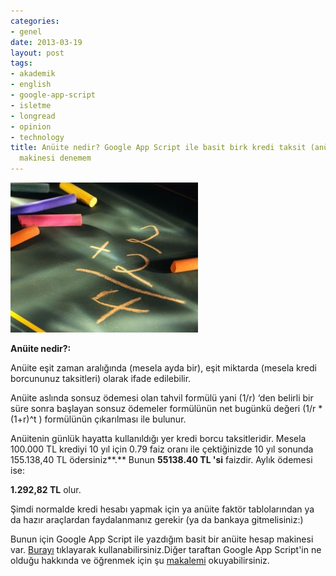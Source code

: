 ```yaml
---
categories:
- genel
date: 2013-03-19
layout: post
tags:
- akademik
- english
- google-app-script
- isletme
- longread
- opinion
- technology
title: Anüite nedir? Google App Script ile basit birk kredi taksit (anüite) hesap
  makinesi denemem
---
```


  

[![](/images/16e6d-tebesir.jpg)](https://suatatan.wordpress.com/wp-content/uploads/2013/03/16e6d-tebesir.jpg)

**Anüite nedir?:**  

Anüite eşit zaman aralığında (mesela ayda bir), eşit miktarda (mesela kredi borcununuz taksitleri) olarak ifade edilebilir.

Anüite aslında sonsuz ödemesi olan tahvil formülü yani (1/r) ‘den belirli bir süre sonra başlayan sonsuz ödemeler formülünün net bugünkü değeri (1/r \*(1+r)^t ) formülünün çıkarılması ile bulunur. 

  

Anüitenin günlük hayatta kullanıldığı yer kredi borcu taksitleridir. Mesela 100.000 TL krediyi 10 yıl için 0.79 faiz oranı ile çektiğinizde 10 yıl sonunda 155.138,40 TL ödersiniz**.** Bunun **55138.40 TL 'si** faizdir. Aylık ödemesi ise:

**1.292,82 TL** olur.

Şimdi normalde kredi hesabı yapmak için ya anüite faktör tablolarından ya da hazır araçlardan faydalanmanız gerekir (ya da bankaya gitmelisiniz:)

  
Bunun için Google App Script ile yazdığım basit bir anüite hesap makinesi var. [Burayı](https://chrome.google.com/webstore/detail/konut-kredisi-hesap-makin/cnhjoiaomlnfnpfkkkpmimfmfnjjieag?hl=tr) tıklayarak kullanabilirsiniz.Diğer taraftan Google App Script'in ne olduğu hakkında ve öğrenmek için şu [makalemi](http://blog.suatatan.com/2012/10/google-app-script-ile-basit-bir-mesaj.html#.UUheuzfy308) okuyabilirsiniz.
